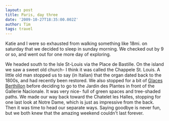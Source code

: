 ```yaml
---
layout: post
title: Paris, day three
date: '2009-10-27T18:35:00.002Z'
author: Tim
tags: travel
---
```


Katie and I were so exhausted from walking something like 18mi. on saturday that we decided to sleep in sunday morning. We checked out by 9 or so, and went out for one more day of exploring.  

We headed south to the Isle St-Louis via the Place de Bastille. On the island we saw a sweet old church- I think it was called the Chappele St. Louis. A little old man stopped us to say (in Italian) that the organ dated back to the 1800s, and had recently been restored. We also stopped for a bit of <a href="http://en.wikipedia.org/wiki/Berthillon">Glaces Berthillon</a> before deciding to go to the Jardin des Plantes in front of the Gallerie Nacionale. It was very nice- full of green spaces and tree-shaded paths. We made our way back toward the Chatelet les Halles, stopping for one last look at Notre Dame, which is just as impressive from the back. Then it was time to head our separate ways. Saying goodbye is never fun, but we both knew that the amazing weekend couldn't last forever.
